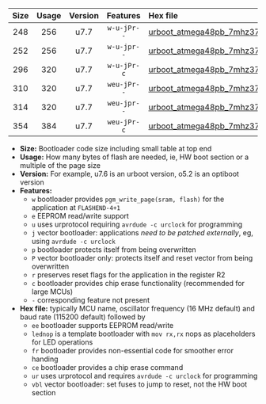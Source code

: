 |Size|Usage|Version|Features|Hex file|
|:-:|:-:|:-:|:-:|:--|
|248|256|u7.7|`w-u-jPr--`|[urboot_atmega48pb_7mhz3728_19200bps_lednop_ur_vbl.hex](https://raw.githubusercontent.com/stefanrueger/urboot.hex/main/mcus/atmega48pb/fcpu_7mhz3728/19200_bps/urboot_atmega48pb_7mhz3728_19200bps_lednop_ur_vbl.hex)|
|252|256|u7.7|`w-u-jpr--`|[urboot_atmega48pb_7mhz3728_19200bps_lednop_fr_ur_vbl.hex](https://raw.githubusercontent.com/stefanrueger/urboot.hex/main/mcus/atmega48pb/fcpu_7mhz3728/19200_bps/urboot_atmega48pb_7mhz3728_19200bps_lednop_fr_ur_vbl.hex)|
|296|320|u7.7|`w-u-jPr-c`|[urboot_atmega48pb_7mhz3728_19200bps_lednop_fr_ce_ur_vbl.hex](https://raw.githubusercontent.com/stefanrueger/urboot.hex/main/mcus/atmega48pb/fcpu_7mhz3728/19200_bps/urboot_atmega48pb_7mhz3728_19200bps_lednop_fr_ce_ur_vbl.hex)|
|310|320|u7.7|`weu-jPr--`|[urboot_atmega48pb_7mhz3728_19200bps_ee_lednop_ur_vbl.hex](https://raw.githubusercontent.com/stefanrueger/urboot.hex/main/mcus/atmega48pb/fcpu_7mhz3728/19200_bps/urboot_atmega48pb_7mhz3728_19200bps_ee_lednop_ur_vbl.hex)|
|314|320|u7.7|`weu-jpr--`|[urboot_atmega48pb_7mhz3728_19200bps_ee_lednop_fr_ur_vbl.hex](https://raw.githubusercontent.com/stefanrueger/urboot.hex/main/mcus/atmega48pb/fcpu_7mhz3728/19200_bps/urboot_atmega48pb_7mhz3728_19200bps_ee_lednop_fr_ur_vbl.hex)|
|354|384|u7.7|`weu-jPr-c`|[urboot_atmega48pb_7mhz3728_19200bps_ee_lednop_fr_ce_ur_vbl.hex](https://raw.githubusercontent.com/stefanrueger/urboot.hex/main/mcus/atmega48pb/fcpu_7mhz3728/19200_bps/urboot_atmega48pb_7mhz3728_19200bps_ee_lednop_fr_ce_ur_vbl.hex)|

- **Size:** Bootloader code size including small table at top end
- **Usage:** How many bytes of flash are needed, ie, HW boot section or a multiple of the page size
- **Version:** For example, u7.6 is an urboot version, o5.2 is an optiboot version
- **Features:**
  + `w` bootloader provides `pgm_write_page(sram, flash)` for the application at `FLASHEND-4+1`
  + `e` EEPROM read/write support
  + `u` uses urprotocol requiring `avrdude -c urclock` for programming
  + `j` vector bootloader: applications *need to be patched externally*, eg, using `avrdude -c urclock`
  + `p` bootloader protects itself from being overwritten
  + `P` vector bootloader only: protects itself and reset vector from being overwritten
  + `r` preserves reset flags for the application in the register R2
  + `c` bootloader provides chip erase functionality (recommended for large MCUs)
  + `-` corresponding feature not present
- **Hex file:** typically MCU name, oscillator frequency (16 MHz default) and baud rate (115200 default) followed by
  + `ee` bootloader supports EEPROM read/write
  + `lednop` is a template bootloader with `mov rx,rx` nops as placeholders for LED operations
  + `fr` bootloader provides non-essential code for smoother error handing
  + `ce` bootloader provides a chip erase command
  + `ur` uses urprotocol and requires `avrdude -c urclock` for programming
  + `vbl` vector bootloader: set fuses to jump to reset, not the HW boot section
